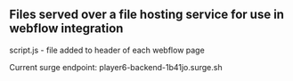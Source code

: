 ## Files served over a file hosting service for use in webflow integration

script.js - file added to header of each webflow page

Current surge endpoint: player6-backend-1b41jo.surge.sh
